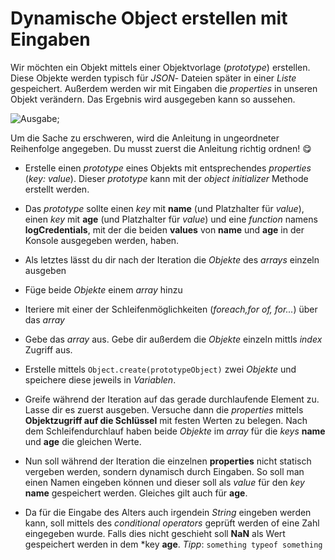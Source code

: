 # Dynamische Object erstellen mit Eingaben

Wir möchten ein Objekt mittels einer Objektvorlage (*prototype*) erstellen. Diese Objekte werden typisch für *JSON*- Dateien später in einer *Liste* gespeichert. Außerdem werden wir mit Eingaben die *properties* in unseren Objekt verändern. Das Ergebnis wird ausgegeben kann so aussehen.

![Ausgabe](./img/ausgabe.PNG);

Um die Sache zu erschweren, wird die Anleitung in ungeordneter Reihenfolge angegeben. Du musst zuerst die Anleitung richtig ordnen! 😋

* Erstelle einen *prototype* eines Objekts mit entsprechendes *properties* (*key: value*). Dieser *prototype* kann mit der *object initializer* Methode erstellt werden.

* Das *prototype* sollte einen *key* mit **name** (und Platzhalter für *value*), einen *key* mit **age** (und Platzhalter für *value*) und eine *function* namens **logCredentials**, mit der die beiden **values** von **name** und **age** in der Konsole ausgegeben werden, haben.

* Als letztes lässt du dir nach der Iteration die *Objekte* des *arrays* einzeln ausgeben 

* Füge beide *Objekte* einem *array* hinzu

* Iteriere mit einer der Schleifenmöglichkeiten (*foreach,for of, for...*) über das *array* 
* Gebe das *array* aus. Gebe dir außerdem die *Objekte* einzeln mittls *index* Zugriff aus.

* Erstelle mittels `Object.create(prototypeObject)` zwei *Objekte* und speichere diese jeweils in *Variablen*.

* Greife während der Iteration auf das gerade durchlaufende Element zu. Lasse dir es zuerst ausgeben. Versuche dann die *properties* mittels **Objektzugriff auf die Schlüssel** mit festen Werten zu belegen. Nach dem Schleifendurchlauf haben beide *Objekte* im *array* für die *keys* **name** und **age** die gleichen Werte.

* Nun soll während der Iteration die einzelnen **properties** nicht statisch vergeben werden, sondern dynamisch durch Eingaben. So soll man einen Namen eingeben können und dieser soll als *value* für den *key* **name** gespeichert werden. Gleiches gilt auch für **age**.

* Da für die Eingabe des Alters auch irgendein *String* eingeben werden kann, soll mittels des *conditional operators* geprüft werden of eine Zahl eingegeben wurde. Falls dies nicht geschieht soll **NaN** als Wert gespeichert werden in dem *key **age**.
*Tipp*:
    `something typeof something`

